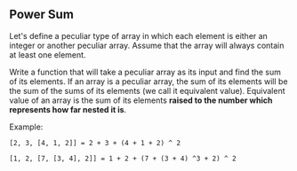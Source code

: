 ## Power Sum

Let's define a peculiar type of array in which each element is either an integer or another peculiar array.
Assume that the array will always contain at least one element.

Write a function that will take a peculiar array as its input and find the sum of its elements. If an array is a peculiar array, the sum of its elements will be the sum of the sums of its elements (we call it equivalent value). Equivalent value of an array is the sum of its elements **raised to the number which represents how far nested it is**.

Example:

```
[2, 3, [4, 1, 2]] = 2 + 3 + (4 + 1 + 2) ^ 2

[1, 2, [7, [3, 4], 2]] = 1 + 2 + (7 + (3 + 4) ^3 + 2) ^ 2
```

